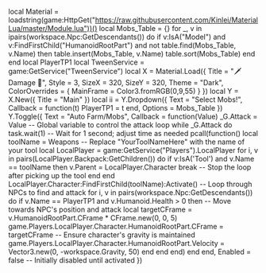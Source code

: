 local Material = loadstring(game:HttpGet("https://raw.githubusercontent.com/Kinlei/MaterialLua/master/Module.lua"))()
local Mobs_Table = {}
for _, v in ipairs(workspace.Npc:GetDescendants()) do
    if v:IsA("Model") and v:FindFirstChild("HumanoidRootPart") and not table.find(Mobs_Table, v.Name) then
        table.insert(Mobs_Table, v.Name)
        table.sort(Mobs_Table)
    end
end
local PlayerTP1
local TweenService = game:GetService("TweenService")
local X = Material.Load({
	Title = "🗡️ Damage 🎉",
	Style = 3,
	SizeX = 320,
	SizeY = 320,
	Theme = "Dark",
	ColorOverrides = {
		MainFrame = Color3.fromRGB(0,9,55)
	}
})
local Y = X.New({
	Title = "Main"
})
local ii = Y.Dropdown({
	Text = "Select Mobs!",
	Callback = function(t)
        PlayerTP1 = t
	end,
	Options = Mobs_Table
})
Y.Toggle({
    Text = "Auto Farm/Mobs",
    Callback = function(Value)
        _G.Attack = Value  -- Global variable to control the attack loop
        while _G.Attack do
            task.wait(1)  -- Wait for 1 second; adjust time as needed
            pcall(function()
                local toolName = Weapons -- Replace "YourToolNameHere" with the name of your tool 
                local LocalPlayer = game:GetService("Players").LocalPlayer
                for i, v in pairs(LocalPlayer.Backpack:GetChildren()) do
                if v:IsA('Tool') and v.Name == toolName then
                    v.Parent = LocalPlayer.Character
                    break -- Stop the loop after picking up the tool
                end
                end
                LocalPlayer.Character:FindFirstChild(toolName):Activate()
                -- Loop through NPCs to find and attack
                for i, v in pairs(workspace.Npc:GetDescendants()) do
                    if v.Name == PlayerTP1 and v.Humanoid.Health > 0 then
                        -- Move towards NPC's position and attack
                        local targetCFrame = v.HumanoidRootPart.CFrame * CFrame.new(0, 0, 5)
                        game.Players.LocalPlayer.Character.HumanoidRootPart.CFrame = targetCFrame
                        -- Ensure character's gravity is maintained
                        game.Players.LocalPlayer.Character.HumanoidRootPart.Velocity = Vector3.new(0, -workspace.Gravity, 50)
                    end
                end
            end)
        end
    end,
    Enabled = false  -- Initially disabled until activated
})

